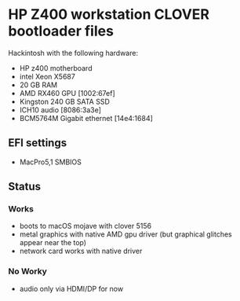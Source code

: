 # HP Z400 workstation CLOVER bootloader files

Hackintosh with the following hardware:

- HP z400 motherboard
- intel Xeon X5687
- 20 GB RAM
- AMD RX460 GPU [1002:67ef]
- Kingston 240 GB SATA SSD
- ICH10 audio [8086:3a3e]
- BCM5764M Gigabit ethernet [14e4:1684]

## EFI settings

- MacPro5,1 SMBIOS

## Status

### Works

- boots to macOS mojave with clover 5156
- metal graphics with native AMD gpu driver (but graphical glitches appear near the top)
- network card works with native driver

### No Worky

- audio only via HDMI/DP for now
